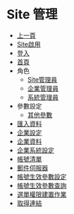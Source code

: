 # Site 管理
* [上一頁](../README.md)
* [Site啟用]()
* [登入]()
* [首頁]()
* 角色
    * [Site管理員](siteManager.md)
    * [企業管理員](enterprisesiteManager.md)
    * [系統管理員](systemManager.md)
* 參數設定
    * [其他參數](parameterothersetting/README.md)
* [匯入資料](importdata/README.md)
* [企業設定](enterpriseindex/README.md)
* [企業資料](enterprisedetail/README.md)
* [企業系統設定](enterprisesystem/README.md)
* [帳號清單](accountindex/README.md)
* [郵件伺服器](parametermailsetting/README.md)
* [帳號生效參數設定](accounteffectparamsetting/README.md)
* [帳號生效參數查詢](accounteffectparamquery/README.md)
* [選單權限建置作業](RoleOfPeopleSet/README.md)
* [取得連結](getRoleURL/README.md)